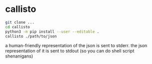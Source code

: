 # callisto

```sh
git clone ...
cd callisto
python3 -m pip install --user --editable .
callisto ./path/to/json
```

a human-friendly representation of the json is sent to stderr. the json
representation of it is sent to stdout (so you can do shell script shenanigans)
